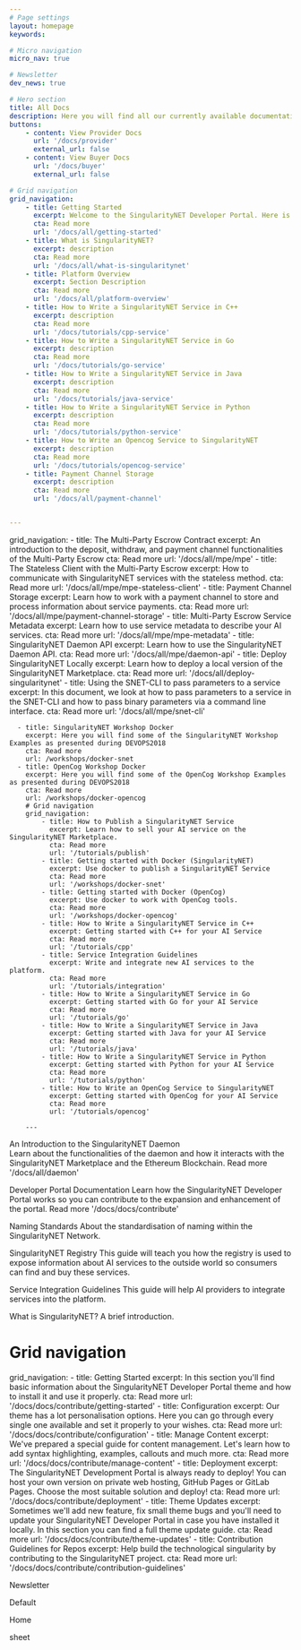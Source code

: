 ```yaml
---
# Page settings
layout: homepage
keywords:

# Micro navigation
micro_nav: true

# Newsletter
dev_news: true

# Hero section
title: All Docs
description: Here you will find all our currently available documentation.
buttons:
    - content: View Provider Docs
      url: '/docs/provider'
      external_url: false
    - content: View Buyer Docs
      url: '/docs/buyer'
      external_url: false

# Grid navigation
grid_navigation:
    - title: Getting Started
      excerpt: Welcome to the SingularityNET Developer Portal. Here is a quick overview of things you need to know to get started with our developer tools.
      cta: Read more
      url: '/docs/all/getting-started'
    - title: What is SingularityNET?
      excerpt: description
      cta: Read more
      url: '/docs/all/what-is-singularitynet'
    - title: Platform Overview
      excerpt: Section Description
      cta: Read more
      url: '/docs/all/platform-overview'
    - title: How to Write a SingularityNET Service in C++
      excerpt: description
      cta: Read more
      url: '/docs/tutorials/cpp-service'
    - title: How to Write a SingularityNET Service in Go
      excerpt: description
      cta: Read more
      url: '/docs/tutorials/go-service'
    - title: How to Write a SingularityNET Service in Java
      excerpt: description
      cta: Read more
      url: '/docs/tutorials/java-service'
    - title: How to Write a SingularityNET Service in Python
      excerpt: description
      cta: Read more
      url: '/docs/tutorials/python-service'
    - title: How to Write an Opencog Service to SingularityNET
      excerpt: description
      cta: Read more
      url: '/docs/tutorials/opencog-service'
    - title: Payment Channel Storage
      excerpt: description
      cta: Read more
      url: '/docs/all/payment-channel'


---
```


grid_navigation:
    - title: The Multi-Party Escrow Contract
      excerpt: An introduction to the deposit, withdraw, and payment channel functionalities of the Multi-Party Escrow
      cta: Read more
      url: '/docs/all/mpe/mpe'
    - title: The Stateless Client with the Multi-Party Escrow
      excerpt: How to communicate with SingularityNET services with the stateless method.
      cta: Read more
      url: '/docs/all/mpe/mpe-stateless-client'
    - title: Payment Channel Storage
      excerpt: Learn how to work with a payment channel to store and process information about service payments.
      cta: Read more
      url: '/docs/all/mpe/payment-channel-storage'
    - title: Multi-Party Escrow Service Metadata
      excerpt: Learn how to use service metadata to describe your AI services.
      cta: Read more
      url: '/docs/all/mpe/mpe-metadata'
    - title: SingularityNET Daemon API
      excerpt: Learn how to use the SingularityNET Daemon API.
      cta: Read more
      url: '/docs/all/mpe/daemon-api'
    - title: Deploy SingularityNET Locally
      excerpt: Learn how to deploy a local version of the SingularityNET Marketplace.
      cta: Read more
      url: '/docs/all/deploy-singularitynet'
    - title: Using the SNET-CLI to pass parameters to a service
      excerpt: In this document, we look at how to pass parameters to a service in the SNET-CLI and how to pass binary parameters via a command line interface.
      cta: Read more
      url: '/docs/all/mpe/snet-cli'

      - title: SingularityNET Workshop Docker
        excerpt: Here you will find some of the SingularityNET Workshop Examples as presented during DEVOPS2018
        cta: Read more
        url: /workshops/docker-snet
      - title: OpenCog Workshop Docker
        excerpt: Here you will find some of the OpenCog Workshop Examples as presented during DEVOPS2018
        cta: Read more
        url: /workshops/docker-opencog
        # Grid navigation
        grid_navigation:
            - title: How to Publish a SingularityNET Service
              excerpt: Learn how to sell your AI service on the SingularityNET Marketplace.
              cta: Read more
              url: '/tutorials/publish'
            - title: Getting started with Docker (SingularityNET)
              excerpt: Use docker to publish a SingularityNET Service
              cta: Read more
              url: '/workshops/docker-snet'
            - title: Getting started with Docker (OpenCog)
              excerpt: Use docker to work with OpenCog tools.
              cta: Read more
              url: '/workshops/docker-opencog'
            - title: How to Write a SingularityNET Service in C++
              excerpt: Getting started with C++ for your AI Service
              cta: Read more
              url: '/tutorials/cpp'
            - title: Service Integration Guidelines
              excerpt: Write and integrate new AI services to the platform.
              cta: Read more
              url: '/tutorials/integration'
            - title: How to Write a SingularityNET Service in Go
              excerpt: Getting started with Go for your AI Service
              cta: Read more
              url: '/tutorials/go'
            - title: How to Write a SingularityNET Service in Java
              excerpt: Getting started with Java for your AI Service
              cta: Read more
              url: '/tutorials/java'
            - title: How to Write a SingularityNET Service in Python
              excerpt: Getting started with Python for your AI Service
              cta: Read more
              url: '/tutorials/python'
            - title: How to Write an OpenCog Service to SingularityNET
              excerpt: Getting started with OpenCog for your AI Service
              cta: Read more
              url: '/tutorials/opencog'

        ---


An Introduction to the SingularityNET Daemon  
Learn about the functionalities of the daemon and how it interacts with the SingularityNET Marketplace and the Ethereum Blockchain.
Read more
'/docs/all/daemon'


Developer Portal Documentation
Learn how the SingularityNET Developer Portal works so you can contribute to the expansion and enhancement of the portal.
Read more
'/docs/docs/contribute'


Naming Standards
About the standardisation of naming within the SingularityNET Network.


SingularityNET Registry
This guide will teach you how the registry is used to expose information about AI services to the outside world so consumers can find and buy these services.

Service Integration Guidelines
This guide will help AI providers to integrate services into the platform.

What is SingularityNET?
A brief introduction.


# Grid navigation
grid_navigation:
    - title: Getting Started
      excerpt: In this section you'll find basic information about the SingularityNET Developer Portal theme and how to install it and use it properly.
      cta: Read more
      url: '/docs/docs/contribute/getting-started'
    - title: Configuration
      excerpt: Our theme has a lot personalisation options. Here you can go through every single one available and set it properly to your wishes.
      cta: Read more
      url: '/docs/docs/contribute/configuration'
    - title: Manage Content
      excerpt: We've prepared a special guide for content management. Let's learn how to add syntax highlighting, examples, callouts and much more.
      cta: Read more
      url: '/docs/docs/contribute/manage-content'
    - title: Deployment
      excerpt: The SingularityNET Development Portal is always ready to deploy! You can host your own version on private web hosting, GitHub Pages or GitLab Pages. Choose the most suitable solution and deploy!
      cta: Read more
      url: '/docs/docs/contribute/deployment'
    - title: Theme Updates
      excerpt: Sometimes we'll add new feature, fix small theme bugs and you'll need to update your SingularityNET Developer Portal in case you have installed it locally. In this section you can find a full theme update guide.
      cta: Read more
      url: '/docs/docs/contribute/theme-updates'
    - title: Contribution Guidelines for Repos
      excerpt: Help build the technological singularity by contributing to the SingularityNET project.
      cta: Read more
      url: '/docs/docs/contribute/contribution-guidelines'


Newsletter

Default

Home

sheet

